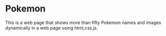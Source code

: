 # Pokemon 
This is a web page that shows more than fifty Pokemon names and images dynamically in a web page using html,css,js.
